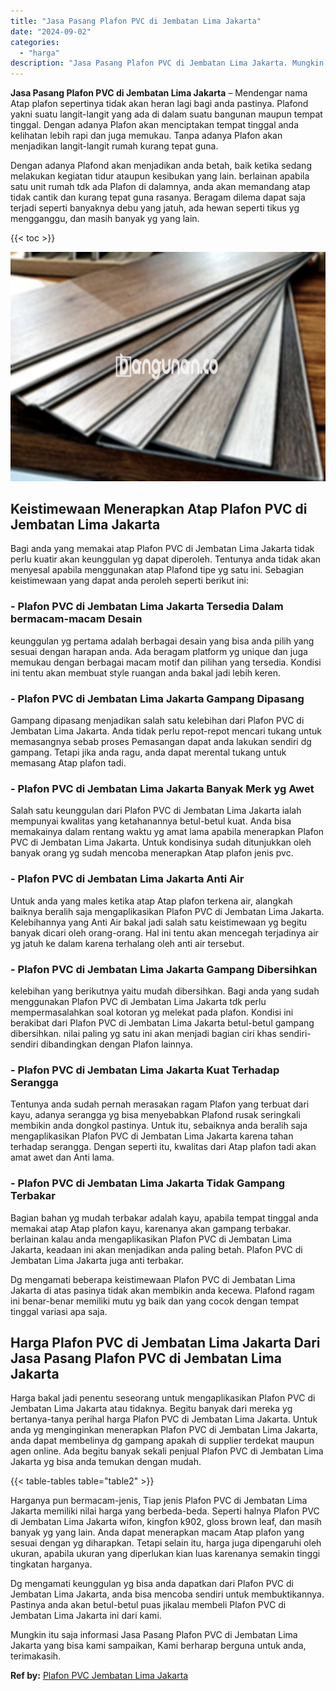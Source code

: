 ```yaml
---
title: "Jasa Pasang Plafon PVC di Jembatan Lima Jakarta"
date: "2024-09-02"
categories: 
  - "harga"
description: "Jasa Pasang Plafon PVC di Jembatan Lima Jakarta. Mungkin itu saja informasi Jasa Pasang Plafon PVC di Jembatan Lima Jakarta yang bisa kami sampaikan, Kami be..."
---
```


**Jasa Pasang Plafon PVC di Jembatan Lima Jakarta** – Mendengar nama Atap plafon sepertinya tidak akan heran lagi bagi anda pastinya. Plafond yakni suatu langit-langit yang ada di dalam suatu bangunan maupun tempat tinggal. Dengan adanya Plafon akan menciptakan tempat tinggal anda kelihatan lebih rapi dan juga memukau. Tanpa adanya Plafon akan menjadikan langit-langit rumah kurang tepat guna.

Dengan adanya Plafond akan menjadikan anda betah, baik ketika sedang melakukan kegiatan tidur ataupun kesibukan yang lain. berlainan apabila satu unit rumah tdk ada Plafon di dalamnya, anda akan memandang atap tidak cantik dan kurang tepat guna rasanya. Beragam dilema dapat saja terjadi seperti banyaknya debu yang jatuh, ada hewan seperti tikus yg mengganggu, dan masih banyak yg yang lain.

{{< toc >}}

![Jasa Pasang Plafon PVC di Jembatan Lima Jakarta](/images/flafond-pvc-murah29.png)

## Keistimewaan Menerapkan Atap Plafon PVC di Jembatan Lima Jakarta

Bagi anda yang memakai atap Plafon PVC di Jembatan Lima Jakarta tidak perlu kuatir akan keunggulan yg dapat diperoleh. Tentunya anda tidak akan menyesal apabila menggunakan atap Plafond tipe yg satu ini. Sebagian keistimewaan yang dapat anda peroleh seperti berikut ini:

### \- Plafon PVC di Jembatan Lima Jakarta Tersedia Dalam bermacam-macam Desain

keunggulan yg pertama adalah berbagai desain yang bisa anda pilih yang sesuai dengan harapan anda. Ada beragam platform yg unique dan juga memukau dengan berbagai macam motif dan pilihan yang tersedia. Kondisi ini tentu akan membuat style ruangan anda bakal jadi lebih keren.

### \- Plafon PVC di Jembatan Lima Jakarta Gampang Dipasang

Gampang dipasang menjadikan salah satu kelebihan dari Plafon PVC di Jembatan Lima Jakarta. Anda tidak perlu repot-repot mencari tukang untuk memasangnya sebab proses Pemasangan dapat anda lakukan sendiri dg gampang. Tetapi jika anda ragu, anda dapat merental tukang untuk memasang Atap plafon tadi.

### \- Plafon PVC di Jembatan Lima Jakarta Banyak Merk yg Awet

Salah satu keunggulan dari Plafon PVC di Jembatan Lima Jakarta ialah mempunyai kwalitas yang ketahanannya betul-betul kuat. Anda bisa memakainya dalam rentang waktu yg amat lama apabila menerapkan Plafon PVC di Jembatan Lima Jakarta. Untuk kondisinya sudah ditunjukkan oleh banyak orang yg sudah mencoba menerapkan Atap plafon jenis pvc.

### \- Plafon PVC di Jembatan Lima Jakarta Anti Air

Untuk anda yang males ketika atap Atap plafon terkena air, alangkah baiknya beralih saja mengaplikasikan Plafon PVC di Jembatan Lima Jakarta. Kelebihannya yang Anti Air bakal jadi salah satu keistimewaan yg begitu banyak dicari oleh orang-orang. Hal ini tentu akan mencegah terjadinya air yg jatuh ke dalam karena terhalang oleh anti air tersebut.

### \- Plafon PVC di Jembatan Lima Jakarta Gampang Dibersihkan

kelebihan yang berikutnya yaitu mudah dibersihkan. Bagi anda yang sudah menggunakan Plafon PVC di Jembatan Lima Jakarta tdk perlu mempermasalahkan soal kotoran yg melekat pada plafon. Kondisi ini berakibat dari Plafon PVC di Jembatan Lima Jakarta betul-betul gampang dibersihkan. nilai paling yg satu ini akan menjadi bagian ciri khas sendiri-sendiri dibandingkan dengan Plafon lainnya.

### \- Plafon PVC di Jembatan Lima Jakarta Kuat Terhadap Serangga

Tentunya anda sudah pernah merasakan ragam Plafon yang terbuat dari kayu, adanya serangga yg bisa menyebabkan Plafond rusak seringkali membikin anda dongkol pastinya. Untuk itu, sebaiknya anda beralih saja mengaplikasikan Plafon PVC di Jembatan Lima Jakarta karena tahan terhadap serangga. Dengan seperti itu, kwalitas dari Atap plafon tadi akan amat awet dan Anti lama.

### \- Plafon PVC di Jembatan Lima Jakarta Tidak Gampang Terbakar

Bagian bahan yg mudah terbakar adalah kayu, apabila tempat tinggal anda memakai atap Atap plafon kayu, karenanya akan gampang terbakar. berlainan kalau anda mengaplikasikan Plafon PVC di Jembatan Lima Jakarta, keadaan ini akan menjadikan anda paling betah. Plafon PVC di Jembatan Lima Jakarta juga anti terbakar.

Dg mengamati beberapa keistimewaan Plafon PVC di Jembatan Lima Jakarta di atas pasinya tidak akan membikin anda kecewa. Plafond ragam ini benar-benar memiliki mutu yg baik dan yang cocok dengan tempat tinggal variasi apa saja.

## Harga Plafon PVC di Jembatan Lima Jakarta Dari Jasa Pasang Plafon PVC di Jembatan Lima Jakarta

Harga bakal jadi penentu seseorang untuk mengaplikasikan Plafon PVC di Jembatan Lima Jakarta atau tidaknya. Begitu banyak dari mereka yg bertanya-tanya perihal harga Plafon PVC di Jembatan Lima Jakarta. Untuk anda yg menginginkan menerapkan Plafon PVC di Jembatan Lima Jakarta, anda dapat membelinya dg gampang apakah di supplier terdekat maupun agen online. Ada begitu banyak sekali penjual Plafon PVC di Jembatan Lima Jakarta yg bisa anda temukan dengan mudah.

{{< table-tables table="table2" >}}

Harganya pun bermacam-jenis, Tiap jenis Plafon PVC di Jembatan Lima Jakarta memiliki nilai harga yang berbeda-beda. Seperti halnya Plafon PVC di Jembatan Lima Jakarta wifon, kingfon k902, gloss brown leaf, dan masih banyak yg yang lain. Anda dapat menerapkan macam Atap plafon yang sesuai dengan yg diharapkan. Tetapi selain itu, harga juga dipengaruhi oleh ukuran, apabila ukuran yang diperlukan kian luas karenanya semakin tinggi tingkatan harganya.

Dg mengamati keunggulan yg bisa anda dapatkan dari Plafon PVC di Jembatan Lima Jakarta, anda bisa mencoba sendiri untuk membuktikannya. Pastinya anda akan betul-betul puas jikalau membeli Plafon PVC di Jembatan Lima Jakarta ini dari kami.

Mungkin itu saja informasi Jasa Pasang Plafon PVC di Jembatan Lima Jakarta yang bisa kami sampaikan, Kami berharap berguna untuk anda, terimakasih.

**Ref by:** [Plafon PVC Jembatan Lima Jakarta](https://id.wikipedia.org/wiki/Plafon)

